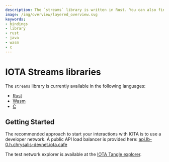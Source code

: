 ```yaml
---
description: The `streams` library is written in Rust. You can also find bindings written for wasm and C.
image: /img/overview/layered_overview.svg
keywords:
- bindings
- library
- rust
- java
- wasm
- c
---
```

# IOTA Streams libraries

The `streams` library is currently available in the following languages:

- [Rust](rust/getting_started) 
- [Wasm](wasm/getting_started) 
- [C](c/getting_started) 

## Getting Started

The recommended approach to start your interactions with IOTA is to use a developer network. A public API load balancer is provided here: [api.lb-0.h.chrysalis-devnet.iota.cafe](api.lb-0.h.chrysalis-devnet.iota.cafe)

The test network explorer is available at the [IOTA Tangle explorer](https://explorer.iota.org/devnet/).